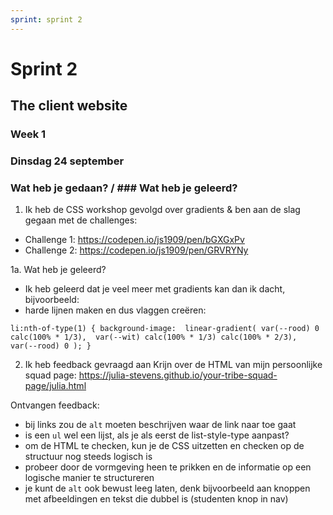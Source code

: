 ```yaml
---
sprint: sprint 2
---
```


# Sprint 2
## The client website
### Week 1
### Dinsdag 24 september 

### Wat heb je gedaan? / ### Wat heb je geleerd? 
1. Ik heb de CSS workshop gevolgd over gradients & ben aan de slag gegaan met de challenges: 
* Challenge 1: https://codepen.io/js1909/pen/bGXGxPv
* Challenge 2: https://codepen.io/js1909/pen/GRVRYNy

1a. Wat heb je geleerd? 
* Ik heb geleerd dat je veel meer met gradients kan dan ik dacht, bijvoorbeeld: 
* harde lijnen maken en dus vlaggen creëren: 

`li:nth-of-type(1) {
	background-image: 
		linear-gradient(
			var(--rood) 0 calc(100% * 1/3), 
			var(--wit) calc(100% * 1/3) calc(100% * 2/3), 
			var(--rood) 0
		);
}`

2. Ik heb feedback gevraagd aan Krijn over de HTML van mijn persoonlijke squad page: https://julia-stevens.github.io/your-tribe-squad-page/julia.html

Ontvangen feedback: 
* bij links zou de `alt` moeten beschrijven waar de link naar toe gaat
* is een `ul` wel een lijst, als je als eerst de list-style-type aanpast? 
* om de HTML te checken, kun je de CSS uitzetten en checken op de structuur nog steeds logisch is
* probeer door de vormgeving heen te prikken en de informatie op een logische manier te structureren
* je kunt de `alt` ook bewust leeg laten, denk bijvoorbeeld aan knoppen met afbeeldingen en tekst die dubbel is (studenten knop in nav)